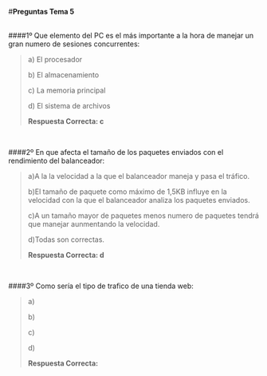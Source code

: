 ﻿#**Preguntas  Tema 5**</br></br>

####1º Que elemento del PC es el más importante a la hora de manejar un gran numero de sesiones concurrentes:

> a) El procesador 
>
> b) El almacenamiento
>
> c) La memoria principal
>
> d) El sistema de archivos
> 
>**Respuesta Correcta: c**
</br>


####2º En que afecta el tamaño de los paquetes enviados con el rendimiento del balanceador:

> a)A la la velocidad a la que el balanceador maneja y pasa el tráfico.
>
> b)El tamaño de paquete como máximo de 1,5KB influye en la velocidad con la que el balanceador analiza los paquetes enviados.
>
> c)A un tamaño mayor de paquetes menos numero de paquetes tendrá que manejar aunmentando la velocidad. 
>
> d)Todas son correctas.
> 
>**Respuesta Correcta: d**
</br>


####3º Como sería el tipo de trafico de una tienda web:

> a)
>
> b)
>
> c)
>
> d)
> 
>**Respuesta Correcta:**
</br>